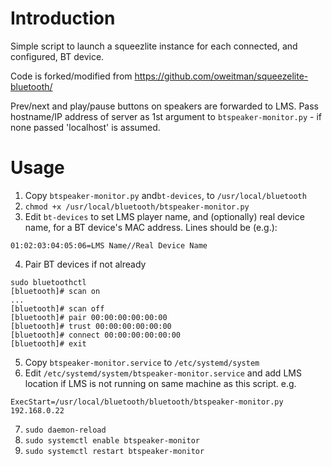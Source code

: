 Introduction
============

Simple script to launch a squeezlite instance for each connected, and
configured, BT device.

Code is forked/modified from https://github.com/oweitman/squeezelite-bluetooth/

Prev/next and play/pause buttons on speakers are forwarded to LMS. Pass
hostname/IP address of server as 1st argument to `btspeaker-monitor.py` - if
none passed 'localhost' is assumed.

Usage
=====

1. Copy `btspeaker-monitor.py` and`bt-devices`, to `/usr/local/bluetooth`
2. `chmod +x /usr/local/bluetooth/btspeaker-monitor.py`
3. Edit `bt-devices` to set LMS player name, and (optionally) real device name,
for a BT device's MAC address. Lines should be (e.g.):
```
01:02:03:04:05:06=LMS Name//Real Device Name
```
4. Pair BT devices if not already
```
sudo bluetoothctl
[bluetooth]# scan on
...
[bluetooth]# scan off
[bluetooth]# pair 00:00:00:00:00:00
[bluetooth]# trust 00:00:00:00:00:00
[bluetooth]# connect 00:00:00:00:00:00
[bluetooth]# exit
```
5. Copy `btspeaker-monitor.service` to `/etc/systemd/system`
6. Edit `/etc/systemd/system/btspeaker-monitor.service` and add LMS location if
LMS is not running on same machine as this script. e.g.
```
ExecStart=/usr/local/bluetooth/bluetooth/btspeaker-monitor.py 192.168.0.22
```
7. `sudo daemon-reload`
8. `sudo systemctl enable btspeaker-monitor`
9. `sudo systemctl restart btspeaker-monitor`

